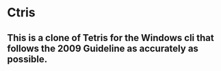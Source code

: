 # Ctris
## This is a clone of Tetris for the Windows cli that follows the 2009 Guideline as accurately as possible.
